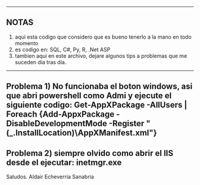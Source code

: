 ----------------------------------------------------------
NOTAS
----------------------------------------------------------

1) aqui esta codigo que considero que es bueno tenerlo a la mano en todo momento
2) es codigo en: SQL, C#, Py, R, .Net ASP
3) tambien aqui en este archivo, dejare algunos tips a problemas que me suceden dia tras dia.
  ------------------------------------------------------------------------------------------------------------------------------------------------------
  Problema 1)
  No funcionaba el boton windows, asi que abri powershell como Admi y ejecute el siguiente codigo:
  Get-AppXPackage -AllUsers | Foreach {Add-AppxPackage -DisableDevelopmentMode -Register "$($_.InstallLocation)\AppXManifest.xml"} 
  ------------------------------------------------------------------------------------------------------------------------------------------------------
  Problema 2)
  siempre olvido como abrir el IIS desde el ejecutar:
  inetmgr.exe
  ------------------------------------------------------------------------------------------------------------------------------------------------------
  
Saludos.
Aldair Echeverria Sanabria
